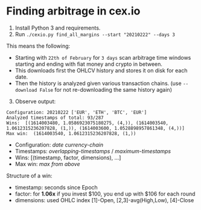 # Finding arbitrage in cex.io

1. Install Python 3 and requirements.
2. Run `./cexio.py find_all_margins --start "20210222" --days 3`

This means the following:
- Starting with `22th of February` for `3 days` scan arbitrage time windows starting
and ending with fiat money and crypto in between.
- This downloads first the OHLCV history and stores it on disk for each date.
- Then the history is analyzed given various transaction chains.
  (use `--download False` for not re-downloading the same history again)

3. Observe output:
```console
Configuration: 20210222 ['EUR', 'ETH', 'BTC', 'EUR']
Analyzed timestamps of total: 93/287
Wins:  [(1614003480, 1.0586923075180275, (4,)), (1614003540, 1.0612315236207828, (1,)), (1614003600, 1.0528898957861348, (4,))]
Max win:  (1614003540, 1.0612315236207828, (1,))
```
- Configuration: _date_ _currency-chain_
- Timestamps: _overlapping-timestamps_ / _maximum-timestamps_
- Wins: [(timestamp, factor, dimensions), ...]
- Max win: _max from above_

Structure of a win:
- timestamp: seconds since Epoch
- factor: for **1.06x** if you invest $100, you end up with $106 for each round
- dimensions: used OHLC index [1]-Open, [2,3]-avg(High,Low), [4]-Close
